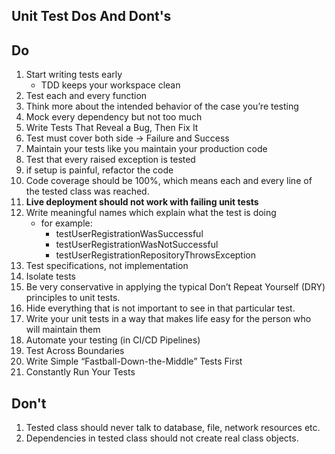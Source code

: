 ## Unit Test Dos And Dont's

## Do
1. Start writing tests early
   - TDD keeps your workspace clean
2. Test each and every function
3. Think more about the intended behavior of the case you’re testing
4. Mock every dependency but not too much 
5. Write Tests That Reveal a Bug, Then Fix It
6. Test must cover both side → Failure and Success
7. Maintain your tests like you maintain your production code
8. Test that every raised exception is tested
9. if setup is painful, refactor the code
10. Code coverage should be 100%, which means each and every line of the tested class was reached.
11. **Live deployment should not work with failing unit tests**
12. Write meaningful names which explain what the test is doing
     - for example: 
       - testUserRegistrationWasSuccessful
       - testUserRegistrationWasNotSuccessful
       - testUserRegistrationRepositoryThrowsException
13. Test specifications, not implementation
14. Isolate tests
15. Be very conservative in applying the typical Don’t Repeat Yourself (DRY) principles to unit tests.
16. Hide everything that is not important to see in that particular test.
17. Write your unit tests in a way that makes life easy for the person who will maintain them
18. Automate your testing (in CI/CD Pipelines)
19. Test Across Boundaries
20. Write Simple “Fastball-Down-the-Middle” Tests First
21. Constantly Run Your Tests

## Don't
1. Tested class should never talk to database, file, network resources etc.
2. Dependencies in tested class should not create real class objects.